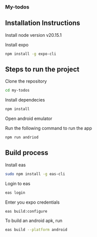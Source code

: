 ### My-todos


## Installation Instructions

Install node version v20.15.1

Install expo

```sh
npm install -g expo-cli
```

## Steps to run the project

Clone the repository

```sh
cd my-todos
```

Install dependecies

```sh
npm install
```

Open android emulator

Run the following command to run the app

```sh
npm run andriod
```
## Build process

Install eas 

```sh
sudo npm install -g eas-cli
```
Login to eas

```sh
eas login
```
Enter you expo credentials

```sh
eas build:configure
```

To build an android apk, run

```sh
eas build --platform android
```
